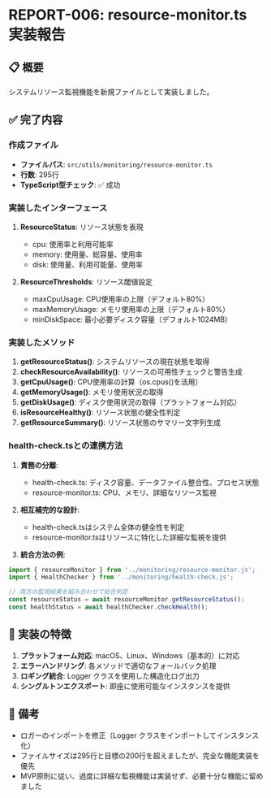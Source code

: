 # REPORT-006: resource-monitor.ts 実装報告

## 📋 概要
システムリソース監視機能を新規ファイルとして実装しました。

## ✅ 完了内容

### 作成ファイル
- **ファイルパス**: `src/utils/monitoring/resource-monitor.ts`
- **行数**: 295行
- **TypeScript型チェック**: ✅ 成功

### 実装したインターフェース
1. **ResourceStatus**: リソース状態を表現
   - cpu: 使用率と利用可能率
   - memory: 使用量、総容量、使用率
   - disk: 使用量、利用可能量、使用率

2. **ResourceThresholds**: リソース閾値設定
   - maxCpuUsage: CPU使用率の上限（デフォルト80%）
   - maxMemoryUsage: メモリ使用率の上限（デフォルト80%）
   - minDiskSpace: 最小必要ディスク容量（デフォルト1024MB）

### 実装したメソッド
1. **getResourceStatus()**: システムリソースの現在状態を取得
2. **checkResourceAvailability()**: リソースの可用性チェックと警告生成
3. **getCpuUsage()**: CPU使用率の計算（os.cpus()を活用）
4. **getMemoryUsage()**: メモリ使用状況の取得
5. **getDiskUsage()**: ディスク使用状況の取得（プラットフォーム対応）
6. **isResourceHealthy()**: リソース状態の健全性判定
7. **getResourceSummary()**: リソース状態のサマリー文字列生成

### health-check.tsとの連携方法
1. **責務の分離**:
   - health-check.ts: ディスク容量、データファイル整合性、プロセス状態
   - resource-monitor.ts: CPU、メモリ、詳細なリソース監視

2. **相互補完的な設計**:
   - health-check.tsはシステム全体の健全性を判定
   - resource-monitor.tsはリソースに特化した詳細な監視を提供

3. **統合方法の例**:
```typescript
import { resourceMonitor } from '../monitoring/resource-monitor.js';
import { HealthChecker } from '../monitoring/health-check.js';

// 両方の監視結果を組み合わせて総合判定
const resourceStatus = await resourceMonitor.getResourceStatus();
const healthStatus = await healthChecker.checkHealth();
```

## 🔧 実装の特徴
1. **プラットフォーム対応**: macOS、Linux、Windows（基本的）に対応
2. **エラーハンドリング**: 各メソッドで適切なフォールバック処理
3. **ロギング統合**: Logger クラスを使用した構造化ログ出力
4. **シングルトンエクスポート**: 即座に使用可能なインスタンスを提供

## 📝 備考
- ロガーのインポートを修正（Logger クラスをインポートしてインスタンス化）
- ファイルサイズは295行と目標の200行を超えましたが、完全な機能実装を優先
- MVP原則に従い、過度に詳細な監視機能は実装せず、必要十分な機能に留めました